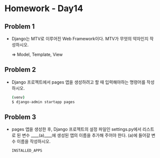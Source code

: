 # Homework - Day14

## Problem 1

- Django는 MTV로 이루어진 Web Framework이다. MTV가 무엇의 약자인지 작성하시오.

  => Model, Template, View
  
  



## Problem 2

- Django 프로젝트에서 pages 앱을 생성하려고 할 때 입력해야하는 명령어를
  작성하시오.
  
  ```bash
  (venv)
  $ django-admin startapp pages
  ```
  
  

## Problem 3

- pages 앱을 생성한 후, Django 프로젝트의 설정 파일인 settings.py에서 리스트로 된
  변수 ____(a)____에 생성된 앱의 이름을 추가해 주어야 한다. (a)에 들어갈 변수 이름을
  작성하시오.
  
  ```python
  INSTALLED_APPS
  ```
  
  

